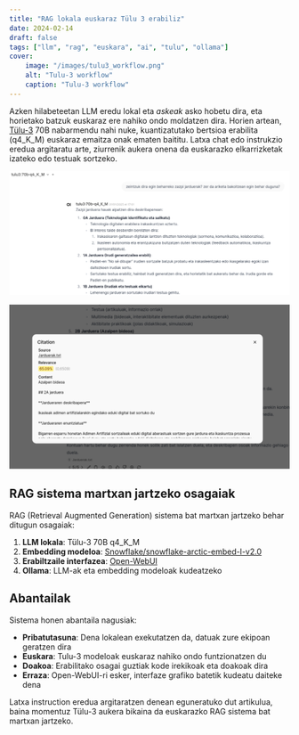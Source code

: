 ```yaml
---
title: "RAG lokala euskaraz Tülu 3 erabiliz"
date: 2024-02-14
draft: false
tags: ["llm", "rag", "euskara", "ai", "tulu", "ollama"]
cover:
    image: "/images/tulu3_workflow.png"
    alt: "Tulu-3 workflow"
    caption: "Tulu-3 workflow"
---
```


Azken hilabeteetan LLM eredu lokal eta *askeak* asko hobetu dira, eta horietako batzuk euskaraz ere nahiko ondo moldatzen dira. Horien artean, [Tülu-3](https://allenai.org/blog/tulu-3-technical) 70B nabarmendu nahi nuke, kuantizatutako bertsioa erabilita (q4_K_M) euskaraz emaitza onak ematen baititu. Latxa chat edo instrukzio eredua argitaratu arte, ziurrenik aukera onena da euskarazko elkarrizketak izateko edo testuak sortzeko.

![Open-WebUI bidezko elkarrizketa, Tulu3 ereduarekin](/images/openwebui_chat.png)

![Galderari erantzuteko, RAG bidez erabilitako kanpo baliabideak](/images/openwebui_citation.png)


## RAG sistema martxan jartzeko osagaiak

RAG (Retrieval Augmented Generation) sistema bat martxan jartzeko behar ditugun osagaiak:

1. **LLM lokala**: Tülu-3 70B q4_K_M
2. **Embedding modeloa**: [Snowflake/snowflake-arctic-embed-l-v2.0](https://huggingface.co/Snowflake/snowflake-arctic-embed-l-v2.0)
3. **Erabiltzaile interfazea**: [Open-WebUI](https://github.com/open-webui/open-webui)
4. **Ollama**: LLM-ak eta embedding modeloak kudeatzeko

## Abantailak

Sistema honen abantaila nagusiak:

- **Pribatutasuna**: Dena lokalean exekutatzen da, datuak zure ekipoan geratzen dira
- **Euskara**: Tulu-3 modeloak euskaraz nahiko ondo funtzionatzen du
- **Doakoa**: Erabilitako osagai guztiak kode irekikoak eta doakoak dira
- **Erraza**: Open-WebUI-ri esker, interfaze grafiko batetik kudeatu daiteke dena

Latxa instruction eredua argitaratzen denean eguneratuko dut artikulua, baina momentuz Tülu-3 aukera bikaina da euskarazko RAG sistema bat martxan jartzeko.